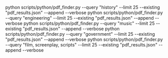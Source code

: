 python scripts/python/pdf_finder.py --query "history" --limit 25 --existing "pdf_results.json" --append --verbose 
python scripts/python/pdf_finder.py --query "engineering" --limit 25 --existing "pdf_results.json" --append --verbose 
python scripts/python/pdf_finder.py --query "music" --limit 25 --existing "pdf_results.json" --append --verbose 
python scripts/python/pdf_finder.py --query "government" --limit 25 --existing "pdf_results.json" --append --verbose 
python scripts/python/pdf_finder.py --query "film, screenplay, scripts" --limit 25 --existing "pdf_results.json" --append --verbose 

